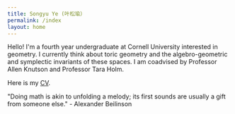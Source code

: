 ```yaml
---
title: Songyu Ye (叶松瑜）
permalink: /index
layout: home
---
```


Hello! I'm a fourth year undergraduate at Cornell University interested in geometry. I currently think about toric geometry and the algebro-geometric and symplectic invariants of these spaces. I am coadvised by Professor Allen Knutson and Professor Tara Holm. 

Here is my [CV](./ye-cv.pdf). 

"Doing math is akin to unfolding a melody; its first sounds are usually a gift from someone else." - Alexander Beilinson
